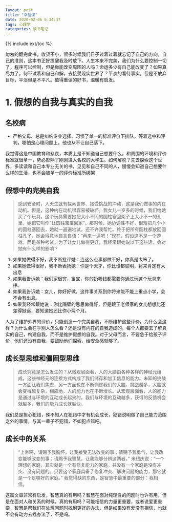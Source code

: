 ```yaml
---
layout: post
title: "幸福课"
date: 2020-02-06 6:34:37
tags: 心理学
categories: 读书笔记
---
```

{% include ext/toc %}

匆匆的翻完此书，收货不小，很多时候我们日子过着过着就忘记了自己的方向，自己的准则，这本书正好提醒我及时放下。人生本来不完美，我们为什么要控制一切了，程序可以控制，但是你能改变周围的人吗？命运多少有自己能改变了？如果真尽力了，何不试着和自己和解，去接受现实世界了？平淡的看待事实，但是不放弃目标，平淡但是不平凡。值得重读的好书，温暖有启发。


# 1. 假想的自我与真实的自我

## 名校病

- 严格父母、总是纠结专业选择、习惯了单一的标准评价下排队，等着选中和评判，哪怕是心理问题上，他也从不让自己落下。

我觉得这是中国教育和悲哀，本质上是不知道自己想要什么，和周围的环境和评价标准就很单一，势必影响了刚刚进入名校的大学生。如何解脱？先去探索这个世界，多读读和自己本专业无关的书，见见和自己不同的人，慢慢会知道自己想要什么样的生活，也不会被单一的评价标准所绑架

## 假想中的完美自我

> 感到安全时，人天生就有探索世界、接受挑战的冲动，这是我们做事的内在动机。但是，这种内在动机很容易被破坏。我女儿一岁多的时候，我们给她买了个玩具。这个玩具需要她把大小不同的圆柱塞回架子上大小不一的孔里，她把它叫作“让圆柱宝宝回家”。那时候，她协调性不好，很难把几个小的圆柱塞回去，她就一遍遍地试，还不许我帮忙。终于把所有圆柱都放回圆柱孔了，她会得意地自言自语：“再来一遍吧！”现在，假设这不是一个游戏，而是某种考试。为了让女儿做得更好，我经常跟她说以下这些话，会对她有什么样的影响？
1. 如果她做得不好，我不断批评她：连这么点事都做不好，你真是太笨了。
2. 如果她做得很好，我不断表扬她：你是个天才，你比谁都聪明，将来肯定有大出息
3. 如果我告诉她：我们家很穷，宝宝，你的奶粉钱都需要你通过玩这个玩具来挣。
4. 如果我告诉她：女儿，你好好做，这件事关系到你将来能不能上重点小学，会不会有出息。
5. 如果我经常跟她说：你比隔壁的思思做得好，但是跟王老师家的女儿想想比还差得挺远，要知道她还比你小两个月。

人为了维护外界的评价，只能创造一个完美自我，不断维护这些评价。为什么会这样？为什么会在乎别人怎么看？还是没有内在的自我造成的。每个人都要去了解真实的自己，构建自我，而不是维护假想的自我。对于父母而言，不要急于给孩子评价，他们还没有自我，要鼓励他们探索，给安全感就够了。

## 成长型思维和僵固型思维

> 成长究竟是怎么发生的？从微观层面看，人的大脑由各种各样的神经元组成，这些神经元的连接方式构成了我们储存和加工信息的能力。未知的挑战一方面让我们焦虑，另一方面也在不断训练我们的大脑。挑战越多，大脑就会变得越复杂，相应地，人的能力也在不断增长。从宏观层面看，人的能力是通过与环境的互动成长起来的。我们与环境的互动越多，获得的反馈机会就越多，我们的能力成长就越快。

我们总是担心犯错，殊不知人在犯错中才有机会成长，犯错说明做了自己能力范围之外的事情，与其一辈子不犯错，不如犯点错吧。

## 成长中的关系

> “上帝啊，请赐予我胸怀，让我接受无法改变的事；请赐予我勇气，让我改变能够改变的事；请赐予我智慧，让我能够分辨这两者。”
> 米纽庆说：“一个理想的家庭，其实就是一个有修复能力的家庭。并没有一个家庭是没有冲突、没有问题的。只要这个家庭具备了修复冲突、解决问题的能力，那它就是一个足够好的家庭。”
> 我觉得缺的东西，是智慧中最重要的部分：我相信。

这篇文章非常有启发，智慧真的有用吗？智慧在面对纯理性的问题时也许有用，但是在面对人和关系的时候，真的有用吗？可能相信的力量更重要，或者说爱更重要，智慧是帮我们在处理问题时找到更好的办法，但是如果没有爱没有相信，也就不会有动力去找办法了，不是吗。